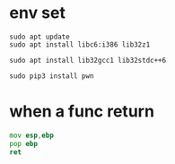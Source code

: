 # env set
```shell
sudo apt update
sudo apt install libc6:i386 lib32z1

sudo apt install lib32gcc1 lib32stdc++6

sudo pip3 install pwn
```

# when a func return 
```asm
mov esp,ebp
pop ebp
ret
```